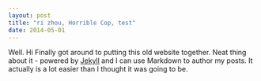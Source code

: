 ```yaml
---
layout: post
title: "ri zhou, Horrible Cop, test"
date: 2014-05-01
---
```


Well. Hi Finally got around to putting this old website together. Neat thing about it - powered by [Jekyll](http://jekyllrb.com) and I can use Markdown to author my posts. It actually is a lot easier than I thought it was going to be.
